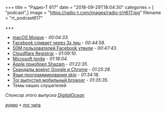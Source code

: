 +++
title = "Радио-Т 617"
date = "2018-09-29T18:04:30"
categories = [ "podcast",]
image = "https://radio-t.com/images/radio-t/rt617.jpg"
filename = "rt_podcast617"

+++

- [macOS Mojave](https://www.apple.com/macos/mojave/) - *00:04:33*.
- [Facebook сливает через 3х лиц](https://gizmodo.com/facebook-is-giving-advertisers-access-to-your-shadow-co-1828476051) - *00:44:58*.
- [50М пользователей Facebook утекли](https://gizmodo.com/50-million-facebook-accounts-affected-in-massive-securi-1829394250) - *00:47:43*.
- [Cloudflare Registrar](https://blog.cloudflare.com/cloudflare-registrar/) - *01:09:10*.
- [Microsoft Ignite](https://www.geekwire.com/2018/9-biggest-announcements-microsoft-ignite-tech-conference/) - *01:18:04*.
- [Apple приобрел Shazam](https://www.apple.com/newsroom/2018/09/apple-acquires-shazam-offering-more-ways-to-discover-and-enjoy-music/) - *01:22:35*.
- [Скандалы вокруг Google и Chrome](https://9to5google.com/2018/09/25/google-chrome-70-fix-changes/) - *01:25:28*.
- [Язык программирования skip](https://SkipLang.github.io/index.html) - *01:34:18*.
- [Tor выпустил мобильный browser](https://venturebeat.com/2018/09/07/tor-gets-its-first-official-mobile-browser/) - *01:35:35*.
- Темы наших слушателей

*Спонсор этого выпуска [DigitalOcean](https://www.digitalocean.com)*


[аудио](http://cdn.radio-t.com/rt_podcast617.mp3) • [лог чата](http://chat.radio-t.com/logs/radio-t-617.html)
<audio src="http://cdn.radio-t.com/rt_podcast617.mp3" preload="none"></audio>
